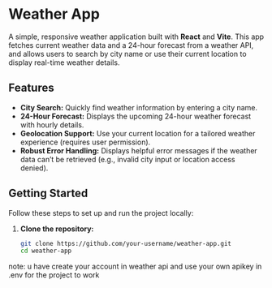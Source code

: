 # Weather App

A simple, responsive weather application built with **React** and **Vite**. This app fetches current weather data and a 24-hour forecast from a weather API, and allows users to search by city name or use their current location to display real-time weather details.

## Features

- **City Search:** Quickly find weather information by entering a city name.
- **24-Hour Forecast:** Displays the upcoming 24-hour weather forecast with hourly details.
- **Geolocation Support:** Use your current location for a tailored weather experience (requires user permission).
- **Robust Error Handling:** Displays helpful error messages if the weather data can’t be retrieved (e.g., invalid city input or location access denied).

## Getting Started

Follow these steps to set up and run the project locally:

1. **Clone the repository:**
   ```bash
   git clone https://github.com/your-username/weather-app.git
   cd weather-app

  note: u have create your account in weather api and use your own apikey in .env for the project to work 
